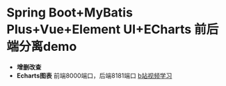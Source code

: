 # Spring Boot+MyBatis Plus+Vue+Element UI+ECharts 前后端分离demo

-  **增删改查**
- **Echarts图表**
前端8000端口，后端8181端口
[b站视频学习](https://www.bilibili.com/video/BV1i5411A7gu)

